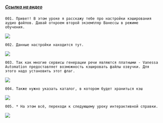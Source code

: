 ﻿##### [Ссылка на видео](https://youtu.be/gsc_j1e4Zqc)

	001. Привет! В этом уроке я расскажу тебе про настройки кэширования аудио файлов. Давай откроем второй экземпляр Ванессы в режиме обучения.

![](https://vanessa-files.do.bit-erp.ru/Doc/1.2.040.1/MD/Глава02/images/000_ЗакладкаСервисАвтоинструкцииАудиоКэшАудио.png)

	002. Данные настройки находится тут.

![](https://vanessa-files.do.bit-erp.ru/Doc/1.2.040.1/MD/Глава02/images/011_ЗакладкаСервисАвтоинструкцииАудиоКэшАудио.png)

	003. Так как многие сервисы генерации речи являются платными - Vanessa Automation предоставляет возможность кэшировать файлы озвучки. Для этого надо установить этот флаг.

![](https://vanessa-files.do.bit-erp.ru/Doc/1.2.040.1/MD/Глава02/images/016_ЗакладкаСервисАвтоинструкцииАудиоКэшАудио.png)

	004. Также нужно указать каталог, в котором будет храниться кэш

![](https://vanessa-files.do.bit-erp.ru/Doc/1.2.040.1/MD/Глава02/images/024_ЗакладкаСервисАвтоинструкцииАудиоКэшАудио.png)

	005. * На этом всё, переходи к следующему уроку интерактивной справки.

![](https://vanessa-files.do.bit-erp.ru/Doc/1.2.040.1/MD/Глава02/images/027_ЗакладкаСервисАвтоинструкцииАудиоКэшАудио.png)
